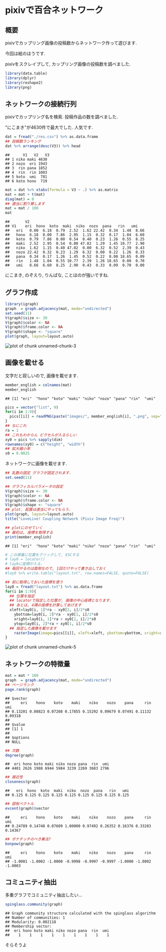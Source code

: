 pixivで百合ネットワーク
===

## 概要 

pixivでカップリング画像の投稿数からネットワーク作って遊びます.

今回は絵のほうです. 

pixivをスクレイプして, カップリング画像の投稿数を調べました. 


```r
library(data.table)
library(dplyr)
library(reshape2)
library(png)
```

## ネットワークの接続行列

pixivでカップリング名を検索. 投稿作品の数を調べました. 

"にこまき"が4630件で最大でした. 人気です. 

```r
dat = fread("./res.csv") %>% as.data.frame
## 投稿数ランキング
dat %>% arrange(desc(V3)) %>% head
```

```
##      ﻿V1   V2   V3
## 1 niko maki 4630
## 2 nozo  eri 1943
## 3  rin pana 1852
## 4  rin  rin 1083
## 5 koto  umi  781
## 6 koto hono  719
```

```r
mat = dat %>% xtabs(formula = V3 ~ .) %>% as.matrix
mat = mat + t(mat)
diag(mat) = 0
## 適当に割り算します
mat = mat / 100
mat
```

```
##       V2
## ﻿V1    eri  hono  koto  maki  niko  nozo  pana   rin   umi
##   eri   0.00  6.18  0.79  2.52  1.62 22.42  0.34  1.48  8.66
##   hono  6.18  0.00  7.86  2.95  1.15  0.32  0.17  1.04  6.60
##   koto  0.79  7.86  0.00  0.54  0.40  0.23  1.26  0.55  8.25
##   maki  2.52  2.95  0.54  0.00 47.02  1.29  1.45 10.77  2.90
##   niko  1.62  1.15  0.40 47.02  0.00  6.32  0.52  2.39  0.43
##   nozo 22.42  0.32  0.23  1.29  6.32  0.00  0.22  1.26  0.33
##   pana  0.34  0.17  1.26  1.45  0.52  0.22  0.00 18.65  0.09
##   rin   1.48  1.04  0.55 10.77  2.39  1.26 18.65  0.00  0.70
##   umi   8.66  6.60  8.25  2.90  0.43  0.33  0.09  0.70  0.00
```

にこまき, のぞえり, りんぱな, ことほのが強いですね. 

## グラフ作成

```r
library(igraph)
graph  = graph.adjacency(mat, mode="undirected")
set.seed(11)
V(graph)$size <- 30
V(graph)$color <- NA
V(graph)$frame.color <- NA
V(graph)$shape <- "square"
plot(graph, layout=layout.auto)
```

![plot of chunk unnamed-chunk-3](figure/unnamed-chunk-3.png) 

## 画像を載せる

文字だと寂しいので, 画像を載せます. 


```r
member_english = colnames(mat)
member_english
```

```
## [1] "eri"  "hono" "koto" "maki" "niko" "nozo" "pana" "rin"  "umi"
```

```r
pics = vector("list", 9)
for(i in 1:9){
  pics[[i]] = readPNG(paste("images/", member_english[i], ".png", sep=""), native=TRUE)
}
## なにこれ
ra = 1 
## これもわからん ピクセルが入るらしい
xy0 = pics %>% sapply(dim)
rownames(xy0) = c("height", "width")
## 拡大縮小率
s0 = 0.0025
```

ネットワークに画像を載せます.

```r
## 乱数の固定 グラフが固定されます. 
set.seed(11)

## グラフィカルパラメータの設定
V(graph)$size <- 30
V(graph)$color <- NA
V(graph)$frame.color <- NA
V(graph)$shape <- "square"
## plot. 配置は適当にやってもらう.
plot(graph, layout=layout.auto)
title("LoveLive! Coupling Network (Pixiv Image Freq)")

## plotにのせていく
## 最初は, 座標を取得する
print(member_english)
```

```
## [1] "eri"  "hono" "koto" "maki" "niko" "nozo" "pana" "rin"  "umi"
```

```r
# この順番に位置をクリックして, ESCする
# lay0 = locator()
# lay0に座標が入る. 
## 毎回やるのは面倒なので, 1回だけやって書き出しておく
#lay0 %>% write.table("layout.txt", row.names=FALSE, quote=FALSE)

## 前に取得しておいた座標を使う
lay0 = fread("layout.txt") %>% as.data.frame
for(i in 1:9){
  ## 位置を指定
  ## locatorで指定した位置が, 画像の中心座標となります.
  ## あとは, 4隅の座標を計算してあげます
  xleft=lay0[i, 1]*ra - xy0[2, i]/2*s0
    ybottom=lay0[i, 2]*ra - xy0[1, i]/2*s0
    xright=lay0[i, 1]*ra + xy0[2, i]/2*s0
    ytop=lay0[i, 2]*ra + xy0[1, i]/2*s0
  ## 指定した画像を載せます
    rasterImage(image=pics[[i]], xleft=xleft, ybottom=ybottom, xright=xright, ytop=ytop, xpd=TRUE)
}
```

![plot of chunk unnamed-chunk-5](figure/unnamed-chunk-5.png) 


## ネットワークの特徴量


```r
mat = mat * 100
graph  = graph.adjacency(mat, mode="undirected")
## ページランク
page.rank(graph)
```

```
## $vector
##     eri    hono    koto    maki    niko    nozo    pana     rin     umi 
## 0.13201 0.08823 0.07208 0.17855 0.15292 0.09679 0.07491 0.11132 0.09318 
## 
## $value
## [1] 1
## 
## $options
## NULL
```

```r
## 次数
degree(graph)
```

```
##  eri hono koto maki niko nozo pana  rin  umi 
## 4401 2626 1988 6944 5984 3239 2269 3683 2796
```

```r
## 接近性
closeness(graph)
```

```
##   eri  hono  koto  maki  niko  nozo  pana   rin   umi 
## 0.125 0.125 0.125 0.125 0.125 0.125 0.125 0.125 0.125
```

```r
## 固有ベクトル
evcent(graph)$vector
```

```
##     eri    hono    koto    maki    niko    nozo    pana     rin     umi 
## 0.24789 0.14748 0.07609 1.00000 0.97492 0.26352 0.16376 0.33283 0.14367
```

```r
## ボナチッチのべき乗法?
bonpow(graph)
```

```
##     eri    hono    koto    maki    niko    nozo    pana     rin     umi 
## -1.0001 -1.0002 -1.0000 -0.9998 -0.9997 -0.9997 -1.0000 -1.0002 -1.0003
```

## コミュニティ抽出
多重グラフでコミュニティ抽出したい...

```r
spinglass.community(graph)
```

```
## Graph community structure calculated with the spinglass algorithm
## Number of communities: 1 
## Modularity: 0.002118 
## Membership vector:
##  eri hono koto maki niko nozo pana  rin  umi 
##    1    1    1    1    1    1    1    1    1
```

そらそうよ


